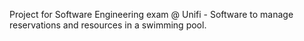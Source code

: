 Project for Software Engineering exam @ Unifi - Software to manage reservations and resources in a swimming pool. 

